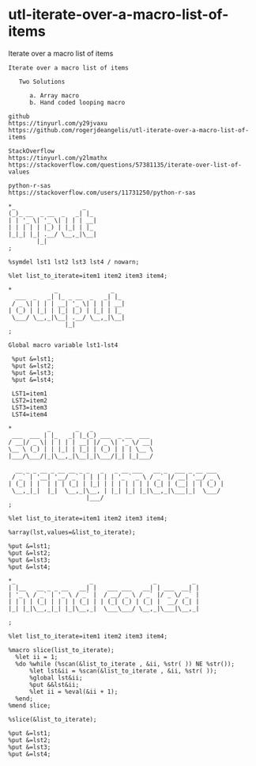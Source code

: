 # utl-iterate-over-a-macro-list-of-items
Iterate over a macro list of items 

    Iterate over a macro list of items                                                            
                                                                                                  
       Two Solutions                                                                              
                                                                                                  
          a. Array macro                                                                          
          b. Hand coded looping macro                                                             
                                                                                                  
    github                                                                                        
    https://tinyurl.com/y29jvaxu                                                                  
    https://github.com/rogerjdeangelis/utl-iterate-over-a-macro-list-of-items                     
                                                                                                  
    StackOverflow                                                                                 
    https://tinyurl.com/y2lmathx                                                                  
    https://stackoverflow.com/questions/57381135/iterate-over-list-of-values                      
                                                                                                  
    python-r-sas                                                                                  
    https://stackoverflow.com/users/11731250/python-r-sas                                         
                                                                                                  
    *_                   _                                                                        
    (_)_ __  _ __  _   _| |_                                                                      
    | | '_ \| '_ \| | | | __|                                                                     
    | | | | | |_) | |_| | |_                                                                      
    |_|_| |_| .__/ \__,_|\__|                                                                     
            |_|                                                                                   
    ;                                                                                             
                                                                                                  
    %symdel lst1 lst2 lst3 lst4 / nowarn;                                                         
                                                                                                  
    %let list_to_iterate=item1 item2 item3 item4;                                                 
                                                                                                  
    *            _               _                                                                
      ___  _   _| |_ _ __  _   _| |_                                                              
     / _ \| | | | __| '_ \| | | | __|                                                             
    | (_) | |_| | |_| |_) | |_| | |_                                                              
     \___/ \__,_|\__| .__/ \__,_|\__|                                                             
                    |_|                                                                           
    ;                                                                                             
                                                                                                  
    Global macro variable lst1-lst4                                                               
                                                                                                  
     %put &=lst1;                                                                                 
     %put &=lst2;                                                                                 
     %put &=lst3;                                                                                 
     %put &=lst4;                                                                                 
                                                                                                  
     LST1=item1                                                                                   
     LST2=item2                                                                                   
     LST3=item3                                                                                   
     LST4=item4                                                                                   
                                                                                                  
    *          _       _   _                                                                      
     ___  ___ | |_   _| |_(_) ___  _ __  ___                                                      
    / __|/ _ \| | | | | __| |/ _ \| '_ \/ __|                                                     
    \__ \ (_) | | |_| | |_| | (_) | | | \__ \                                                     
    |___/\___/|_|\__,_|\__|_|\___/|_| |_|___/                                                     
                                                                                                  
      __ _ _ __ _ __ __ _ _   _   _ __ ___   __ _  ___ _ __ ___                                   
     / _` | '__| '__/ _` | | | | | '_ ` _ \ / _` |/ __| '__/ _ \                                  
    | (_| | |  | | | (_| | |_| | | | | | | | (_| | (__| | | (_) |                                 
     \__,_|_|  |_|  \__,_|\__, | |_| |_| |_|\__,_|\___|_|  \___/                                  
                          |___/                                                                   
    ;                                                                                             
                                                                                                  
    %let list_to_iterate=item1 item2 item3 item4;                                                 
                                                                                                  
    %array(lst,values=&list_to_iterate);                                                          
                                                                                                  
    %put &=lst1;                                                                                  
    %put &=lst2;                                                                                  
    %put &=lst3;                                                                                  
    %put &=lst4;                                                                                  
                                                                                                  
    *_                     _                 _          _                                         
    | |__   __ _ _ __   __| |   ___ ___   __| | ___  __| |                                        
    | '_ \ / _` | '_ \ / _` |  / __/ _ \ / _` |/ _ \/ _` |                                        
    | | | | (_| | | | | (_| | | (_| (_) | (_| |  __/ (_| |                                        
    |_| |_|\__,_|_| |_|\__,_|  \___\___/ \__,_|\___|\__,_|                                        
                                                                                                  
    ;                                                                                             
                                                                                                  
    %let list_to_iterate=item1 item2 item3 item4;                                                 
                                                                                                  
    %macro slice(list_to_iterate);                                                                
      %let ii = 1;                                                                                
      %do %while (%scan(&list_to_iterate , &ii, %str( )) NE %str());                              
          %let lst&ii = %scan(&list_to_iterate , &ii, %str( ));                                   
          %global lst&ii;                                                                         
          %put &&lst&ii;                                                                          
          %let ii = %eval(&ii + 1);                                                               
      %end;                                                                                       
    %mend slice;                                                                                  
                                                                                                  
    %slice(&list_to_iterate);                                                                     
                                                                                                  
    %put &=lst1;                                                                                  
    %put &=lst2;                                                                                  
    %put &=lst3;                                                                                  
    %put &=lst4;                                                                                  
                                                                                                  
                                                                                                  
